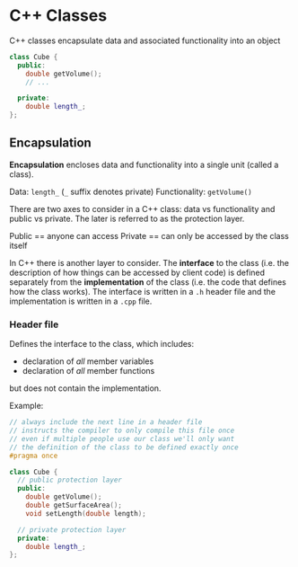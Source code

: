 # C++ Classes

C++ classes encapsulate data and associated functionality into an object

```c++
class Cube {
  public:
    double getVolume();
    // ...

  private:
    double length_;
};
```

## Encapsulation

**Encapsulation** encloses data and functionality into a single unit (called a class).

Data: `length_` (`_` suffix denotes private)
Functionality: `getVolume()`

There are two axes to consider in a C++ class: data vs functionality and public vs private. The later is referred to as the protection layer.

Public == anyone can access
Private == can only be accessed by the class itself

In C++ there is another layer to consider. The **interface** to the class (i.e. the description of how things can be accessed by client code) is defined separately from the **implementation** of the class (i.e. the code that defines how the class works). The interface is written in a `.h` header file and the implementation is written in a `.cpp` file.

### Header file

Defines the interface to the class, which includes:

- declaration of _all_ member variables
- declaration of _all_ member functions

but does not contain the implementation.

Example:

```c++
// always include the next line in a header file
// instructs the compiler to only compile this file once
// even if multiple people use our class we'll only want
// the definition of the class to be defined exactly once
#pragma once

class Cube {
  // public protection layer
  public:
    double getVolume();
    double getSurfaceArea();
    void setLength(double length);

  // private protection layer
  private:
    double length_;
};
```
